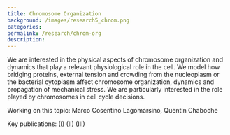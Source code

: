 ```yaml
---
title: Chromosome Organization
background: /images/research5_chrom.png
categories: 
permalink: /research/chrom-org
description:
---
```


We are interested in the physical aspects of chromosome organization and dynamics that play a relevant physiological role in the cell. We model how bridging proteins, external tension and crowding from the nucleoplasm or the bacterial cytoplasm affect chromosome organization, dynamics and propagation of mechanical stress. We are particularly interested in the role played by chromosomes in cell cycle decisions. 

Working on this topic: Marco Cosentino Lagomarsino, Quentin Chaboche

Key publications:
(I) 
(II) 
(III) 
